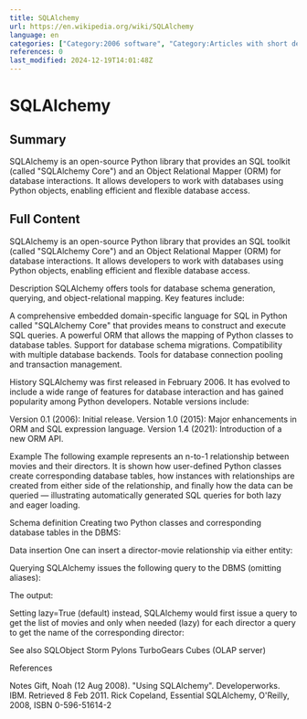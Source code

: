 ```yaml
---
title: SQLAlchemy
url: https://en.wikipedia.org/wiki/SQLAlchemy
language: en
categories: ["Category:2006 software", "Category:Articles with short description", "Category:Object\u2013relational mapping", "Category:Python (programming language) libraries", "Category:Short description is different from Wikidata", "Category:Software using the MIT license"]
references: 0
last_modified: 2024-12-19T14:01:48Z
---
```


# SQLAlchemy

## Summary

SQLAlchemy is an open-source Python library that provides an SQL toolkit (called "SQLAlchemy Core") and an Object Relational Mapper (ORM) for database interactions. It allows developers to work with databases using Python objects, enabling efficient and flexible database access.

## Full Content

SQLAlchemy is an open-source Python library that provides an SQL toolkit (called "SQLAlchemy Core") and an Object Relational Mapper (ORM) for database interactions. It allows developers to work with databases using Python objects, enabling efficient and flexible database access.

Description
SQLAlchemy offers tools for database schema generation, querying, and object-relational mapping. Key features include:

A comprehensive embedded domain-specific language for SQL in Python called "SQLAlchemy Core" that provides means to construct and execute SQL queries.
A powerful ORM that allows the mapping of Python classes to database tables.
Support for database schema migrations.
Compatibility with multiple database backends.
Tools for database connection pooling and transaction management.

History
SQLAlchemy was first released in February 2006. It has evolved to include a wide range of features for database interaction and has gained popularity among Python developers. Notable versions include:

Version 0.1 (2006): Initial release.
Version 1.0 (2015): Major enhancements in ORM and SQL expression language.
Version 1.4 (2021): Introduction of a new ORM API.

Example
The following example represents an n-to-1 relationship between movies and their directors. It is shown how user-defined Python classes create corresponding database tables, how instances with relationships are created from either side of the relationship, and finally how the data can be queried — illustrating automatically generated SQL queries for both lazy and eager loading.

Schema definition
Creating two Python classes and corresponding database tables in the DBMS:

Data insertion
One can insert a director-movie relationship via either entity:

Querying
SQLAlchemy issues the following query to the DBMS (omitting aliases):

The output:

Setting lazy=True (default) instead, SQLAlchemy would first issue a query to get the list of movies and only when needed (lazy) for each director a query to get the name of the corresponding director:

See also
SQLObject
Storm
Pylons
TurboGears
Cubes (OLAP server)

References

Notes
Gift, Noah (12 Aug 2008). "Using SQLAlchemy". Developerworks. IBM. Retrieved 8 Feb 2011.
Rick Copeland, Essential SQLAlchemy, O'Reilly, 2008, ISBN 0-596-51614-2
